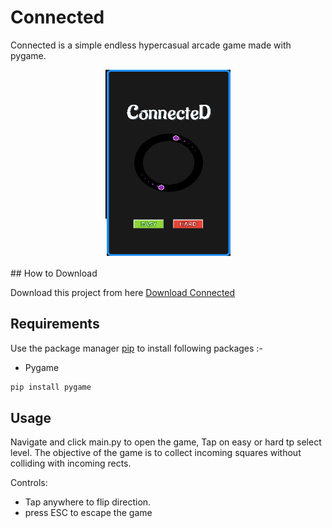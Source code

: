 # Connected

Connected is a simple endless hypercasual arcade game made with pygame.

<p align='center'>
	<img src='app.png' width=200 height=300>
</p>
## How to Download

Download this project from here [Download Connected](https://downgit.github.io/#/home?url=https://github.com/pyGuru123/Python-Games/tree/master/Connected)

## Requirements

Use the package manager [pip](https://pip.pypa.io/en/stable/) to install following packages :-
* Pygame

```bash
pip install pygame
```

## Usage

Navigate and click main.py to open the game, Tap on easy or hard tp select level. The objective of the game is to collect incoming squares without colliding with incoming rects.

Controls:
* Tap anywhere to flip direction.
* press ESC to escape the game
